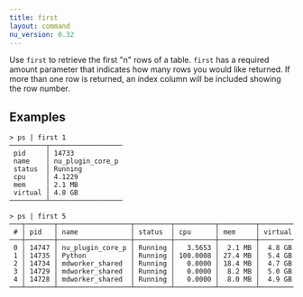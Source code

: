 ```yaml
---
title: first
layout: command
nu_version: 0.32
---
```


Use `first` to retrieve the first "n" rows of a table. `first` has a required amount parameter that indicates how many rows you would like returned. If more than one row is returned, an index column will be included showing the row number.

## Examples

```shell
> ps | first 1
─────────┬──────────────────
 pid     │ 14733
 name    │ nu_plugin_core_p
 status  │ Running
 cpu     │ 4.1229
 mem     │ 2.1 MB
 virtual │ 4.8 GB
─────────┴──────────────────

```

```shell
> ps | first 5
───┬───────┬──────────────────┬─────────┬──────────┬─────────┬─────────
 # │ pid   │ name             │ status  │ cpu      │ mem     │ virtual
───┼───────┼──────────────────┼─────────┼──────────┼─────────┼─────────
 0 │ 14747 │ nu_plugin_core_p │ Running │   3.5653 │  2.1 MB │  4.8 GB
 1 │ 14735 │ Python           │ Running │ 100.0008 │ 27.4 MB │  5.4 GB
 2 │ 14734 │ mdworker_shared  │ Running │   0.0000 │ 18.4 MB │  4.7 GB
 3 │ 14729 │ mdworker_shared  │ Running │   0.0000 │  8.2 MB │  5.0 GB
 4 │ 14728 │ mdworker_shared  │ Running │   0.0000 │  8.0 MB │  4.9 GB
───┴───────┴──────────────────┴─────────┴──────────┴─────────┴─────────
```
